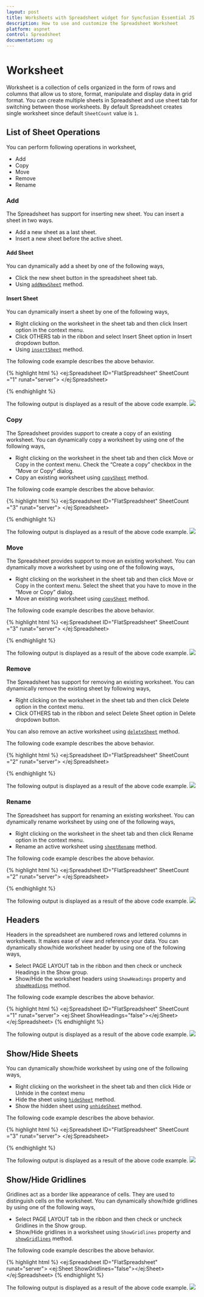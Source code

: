```yaml
---
layout: post
title: Worksheets with Spreadsheet widget for Syncfusion Essential JS
description: How to use and customize the Spreadsheet Worksheet
platform: aspnet
control: Spreadsheet
documentation: ug
--- 
```


# Worksheet

Worksheet is a collection of cells organized in the form of rows and columns that allow us to store, format, manipulate and display data in grid format. You can create multiple sheets in Spreadsheet and use sheet tab for switching between those worksheets. By default Spreadsheet creates single worksheet since default `SheetCount` value is `1`.

## List of Sheet Operations 

You can perform following operations in worksheet,

* Add
* Copy
* Move
* Remove
* Rename

### Add

The Spreadsheet has support for inserting new sheet. You can insert a sheet in two ways.

* Add a new sheet as a last sheet.
* Insert a new sheet before the active sheet.

#### Add Sheet

You can dynamically add a sheet by one of the following ways,

* Click the new sheet button in the spreadsheet sheet tab.
* Using [`addNewSheet`](http://help.syncfusion.com/api/js/ejspreadsheet#methods:addnewsheet "addNewSheet") method.

#### Insert Sheet

You can dynamically insert a sheet by one of the following ways,

* Right clicking on the worksheet in the sheet tab and then click Insert option in the context menu.
* Click OTHERS tab in the ribbon and select Insert Sheet option in Insert dropdown button.
* Using [`insertSheet`](http://help.syncfusion.com/api/js/ejspreadsheet#methods:insertsheet "insertSheet") method.

The following code example describes the above behavior.

{% highlight html %}
<ej:Spreadsheet ID="FlatSpreadsheet" SheetCount ="1" runat="server">
        <ClientSideEvents LoadComplete="loadComplete" />
</ej:Spreadsheet> 
<script>
    function loadComplete(args) {	  
      if(!this.isImport) {
        this.addNewSheet(); //To add as a last sheet.
        //this.insertSheet(); // To insert a sheet before the active sheet.
     }
    }
</script>
{% endhighlight %}

The following output is displayed as a result of the above code example.
![](Worksheet_images/Worksheet_img1.png)

### Copy

The Spreadsheet provides support to create a copy of an existing worksheet. You can dynamically copy a worksheet by using one of the following ways,

* Right clicking on the worksheet in the sheet tab and then click Move or Copy in the context menu. Check the “Create a copy” checkbox in the “Move or Copy” dialog.
* Copy an existing worksheet using [`copySheet`](http://help.syncfusion.com/api/js/ejspreadsheet#methods:copysheet "copySheet") method.

The following code example describes the above behavior.

{% highlight html %}
<ej:Spreadsheet ID="FlatSpreadsheet" SheetCount ="3" runat="server">
        <ClientSideEvents LoadComplete="loadComplete" />
</ej:Spreadsheet>   
<script>
    function loadComplete(args) {	  
      if (!this.isImport)
        this.copySheet(1, 3, true); //arg1- from index, arg2 -to index, arg3 - isCopySheet
    }
</script>    
{% endhighlight %}

The following output is displayed as a result of the above code example.
![](Worksheet_images/Worksheet_img2.png)

### Move

The Spreadsheet provides support to move an existing worksheet. You can dynamically move a worksheet by using one of the following ways,

* Right clicking on the worksheet in the sheet tab and then click Move or Copy in the context menu. Select the sheet that you have to move in the “Move or Copy” dialog.
* Move an existing worksheet using [`copySheet`](http://help.syncfusion.com/api/js/ejspreadsheet#methods:copysheet "copySheet") method.

The following code example describes the above behavior.

{% highlight html %}
<ej:Spreadsheet ID="FlatSpreadsheet" SheetCount ="3" runat="server">
        <ClientSideEvents LoadComplete="loadComplete" />
</ej:Spreadsheet>  
<script>
    function loadComplete(args) {	  
      if (!this.isImport)
         this.copySheet(1, 3, false); //arg1- from index, arg2 -to index, arg3 - isCopySheet
    }
</script>
{% endhighlight %}

The following output is displayed as a result of the above code example.
![](Worksheet_images/Worksheet_img3.png)

### Remove

The Spreadsheet has support for removing an existing worksheet. You can dynamically remove the existing sheet by following ways,

* Right clicking on the worksheet in the sheet tab and then click Delete option in the context menu.
* Click OTHERS tab in the ribbon and select Delete Sheet option in Delete dropdown button.

You can also remove an active worksheet using [`deleteSheet`](http://help.syncfusion.com/api/js/ejspreadsheet#methods:deletesheet "deleteSheet") method.

The following code example describes the above behavior.

{% highlight html %}
<ej:Spreadsheet ID="FlatSpreadsheet" SheetCount ="2" runat="server">
        <ClientSideEvents LoadComplete="loadComplete" />
</ej:Spreadsheet>   
<script>
    function loadComplete(args) {	  
      if(!this.isImport)
        this.deleteSheet();
    }
</script>
{% endhighlight %}

The following output is displayed as a result of the above code example.
![](Worksheet_images/Worksheet_img4.png)

### Rename

The Spreadsheet has support for renaming an existing worksheet. You can dynamically rename worksheet by using one of the following ways,

* Right clicking on the worksheet in the sheet tab and then click Rename option in the context menu.
* Rename an active worksheet using [`sheetRename`](http://help.syncfusion.com/api/js/ejspreadsheet#methods:sheetrename "sheetRename") method.

The following code example describes the above behavior.

{% highlight html %}
<ej:Spreadsheet ID="FlatSpreadsheet" SheetCount ="2" runat="server">
         <ClientSideEvents LoadComplete="loadComplete" />
</ej:Spreadsheet>  
<script>
    function loadComplete(args) {	  
      if(!this.isImport)
        this.sheetRename("RenameSheet");
    }
</script>    
{% endhighlight %}

The following output is displayed as a result of the above code example.
![](Worksheet_images/Worksheet_img5.png)

## Headers

Headers in the spreadsheet are numbered rows and lettered columns in worksheets. It makes ease of view and reference your data. You can dynamically show/hide worksheet header by using one of the following ways,

* Select PAGE LAYOUT tab in the ribbon and then check or uncheck Headings in the Show group.
* Show/Hide the worksheet headers using `ShowHeadings` property and [`showHeadings`](http://help.syncfusion.com/api/js/ejspreadsheet#methods:showheadings "showHeadings") method.

The following code example describes the above behavior.

{% highlight html %}
<ej:Spreadsheet ID="FlatSpreadsheet" SheetCount ="1" runat="server">
     <Sheets>
          <ej:Sheet ShowHeadings="false"></ej:Sheet>
     </Sheets>
</ej:Spreadsheet> 
{% endhighlight %}

The following output is displayed as a result of the above code example.
![](Worksheet_images/Worksheet_img6.png)

## Show/Hide Sheets

You can dynamically show/hide worksheet by using one of the following ways,

* Right clicking on the worksheet in the sheet tab and then click Hide or Unhide in the context menu
* Hide the sheet using [`hideSheet`](http://help.syncfusion.com/api/js/ejspreadsheet#methods:hidesheet "hideSheet") method.
* Show the hidden sheet using [`unhideSheet`](http://help.syncfusion.com/api/js/ejspreadsheet#methods:unhidesheet "unhideSheet") method.

The following code example describes the above behavior.

{% highlight html %}
<ej:Spreadsheet ID="FlatSpreadsheet" SheetCount ="3" runat="server">
       <ClientSideEvents LoadComplete="loadComplete" />
</ej:Spreadsheet> 
<script>
    function loadComplete(args) {	  
      if(!this.isImport)
        this.hideSheet(1);
        this.hideSheet(2);
        this.unhideSheet(1);
    }
</script>    
{% endhighlight %}

The following output is displayed as a result of the above code example.
![](Worksheet_images/Worksheet_img7.png)

## Show/Hide Gridlines

Gridlines act as a border like appearance of cells. They are used to distinguish cells on the worksheet. You can dynamically show/hide gridlines by using one of the following ways,

* Select PAGE LAYOUT tab in the ribbon and then check or uncheck Gridlines in the Show group.
* Show/Hide gridlines in a worksheet using `ShowGridlines` property and [`showGridlines`](http://help.syncfusion.com/api/js/ejspreadsheet#methods:showgridlines "showGridlines") method.

The following code example describes the above behavior.

{% highlight html %}
<ej:Spreadsheet ID="FlatSpreadsheet" runat="server">
     <Sheets>
         <ej:Sheet ShowGridlines="false"></ej:Sheet>
     </Sheets>
</ej:Spreadsheet> 
{% endhighlight %}

The following output is displayed as a result of the above code example.
![](Worksheet_images/Worksheet_img8.png)